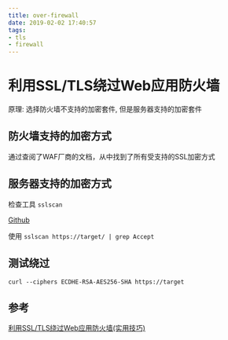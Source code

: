 ```yaml
---
title: over-firewall
date: 2019-02-02 17:40:57
tags:
- tls
- firewall
---
```


# 利用SSL/TLS绕过Web应用防火墙

原理: 选择防火墙不支持的加密套件, 但是服务器支持的加密套件

## 防火墙支持的加密方式
通过查阅了WAF厂商的文档，从中找到了所有受支持的SSL加密方式
## 服务器支持的加密方式
检查工具 `sslscan`

[Github](https://github.com/rbsec/sslscan)

使用 `sslscan https://target/ | grep Accept`

## 测试绕过

`curl --ciphers ECDHE-RSA-AES256-SHA https://target`

## 参考

[利用SSL/TLS绕过Web应用防火墙(实用技巧)](https://www.wosign.com/news/news_2019010201.htm)